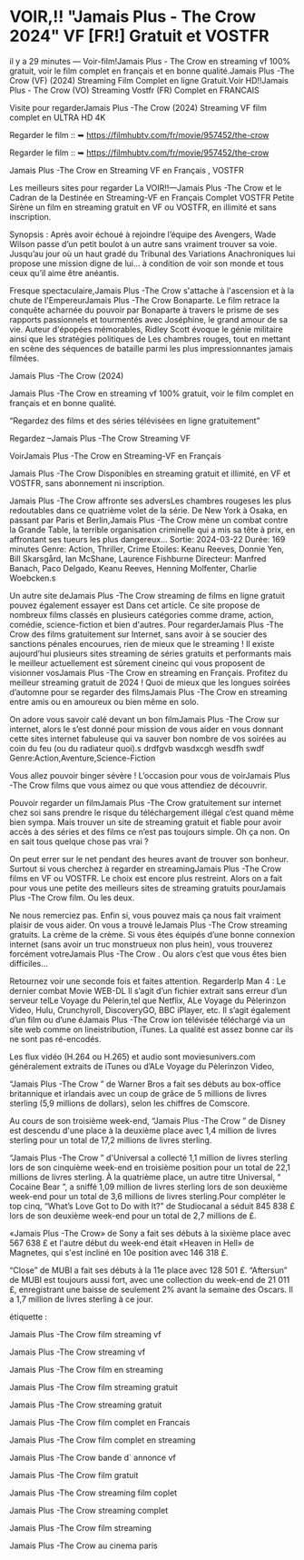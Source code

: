 # VOIR,!! "Jamais Plus - The Crow  2024" VF [FR!] Gratuit et VOSTFR
il y a 29 minutes — Voir-film!Jamais Plus - The Crow en streaming vf 100% gratuit, voir le film complet en français et en bonne qualité.Jamais Plus -The Crow (VF) (2024) Streaming Film Complet en ligne Gratuit.Voir HD!!Jamais Plus - The Crow (VO) Streaming Vostfr (FR) Complet en FRANCAIS

Visite pour regarderJamais Plus -The Crow (2024) Streaming VF film complet en ULTRA HD 4K

Regarder le film :: ➥ https://filmhubtv.com/fr/movie/957452/the-crow

Regarder le film :: ➥ https://filmhubtv.com/fr/movie/957452/the-crow


Jamais Plus -The Crow en Streaming VF en Français , VOSTFR

Les meilleurs sites pour regarder La VOIR!!—Jamais Plus -The Crow et le Cadran de la Destinée en Streaming-VF en Français Complet VOSTFR Petite Sirène un film en streaming gratuit en VF ou VOSTFR, en illimité et sans inscription.

Synopsis : Après avoir échoué à rejoindre l’équipe des Avengers, Wade Wilson passe d’un petit boulot à un autre sans vraiment trouver sa voie. Jusqu’au jour où un haut gradé du Tribunal des Variations Anachroniques lui propose une mission digne de lui… à condition de voir son monde et tous ceux qu’il aime être anéantis.

Fresque spectaculaire,Jamais Plus -The Crow s'attache à l'ascension et à la chute de l'EmpereurJamais Plus -The Crow Bonaparte. Le film retrace la conquête acharnée du pouvoir par Bonaparte à travers le prisme de ses rapports passionnels et tourmentés avec Joséphine, le grand amour de sa vie. Auteur d'épopées mémorables, Ridley Scott évoque le génie militaire ainsi que les stratégies politiques de Les chambres rouges, tout en mettant en scène des séquences de bataille parmi les plus impressionnantes jamais filmées.

Jamais Plus -The Crow (2024)

Jamais Plus -The Crow en streaming vf 100% gratuit, voir le film complet en français et en bonne qualité.

“Regardez des films et des séries télévisées en ligne gratuitement”

Regardez –Jamais Plus -The Crow Streaming VF

VoirJamais Plus -The Crow en Streaming-VF en Français

Jamais Plus -The Crow Disponibles en streaming gratuit et illimité, en VF et VOSTFR, sans abonnement ni inscription.

Jamais Plus -The Crow affronte ses adversLes chambres rougeses les plus redoutables dans ce quatrième volet de la série. De New York à Osaka, en passant par Paris et Berlin,Jamais Plus -The Crow mène un combat contre la Grande Table, la terrible organisation criminelle qui a mis sa tête à prix, en affrontant ses tueurs les plus dangereux... Sortie: 2024-03-22 Durée: 169 minutes Genre: Action, Thriller, Crime Etoiles: Keanu Reeves, Donnie Yen, Bill Skarsgård, Ian McShane, Laurence Fishburne Directeur: Manfred Banach, Paco Delgado, Keanu Reeves, Henning Molfenter, Charlie Woebcken.s

Un autre site deJamais Plus -The Crow streaming de films en ligne gratuit pouvez également essayer est Dans cet article. Ce site propose de nombreux films classés en plusieurs catégories comme drame, action, comédie, science-fiction et bien d'autres. Pour regarderJamais Plus -The Crow des films gratuitement sur Internet, sans avoir à se soucier des sanctions pénales encourues, rien de mieux que le streaming ! Il existe aujourd’hui plusieurs sites streaming de séries gratuits et performants mais le meilleur actuellement est sûrement cineinc qui vous proposent de visionner vosJamais Plus -The Crow en streaming en Français. Profitez du meilleur streaming gratuit de 2024 ! Quoi de mieux que les longues soirées d’automne pour se regarder des filmsJamais Plus -The Crow en streaming entre amis ou en amoureux ou bien même en solo.

On adore vous savoir calé devant un bon filmJamais Plus -The Crow sur internet, alors le s’est donné pour mission de vous aider en vous donnant cette sites internet fabuleuse qui va sauver bon nombre de vos soirées au coin du feu (ou du radiateur quoi).s drdfgvb wasdxcgh wesdfh swdf Genre:Action,Aventure,Science-Fiction

Vous allez pouvoir binger sévère ! L’occasion pour vous de voirJamais Plus -The Crow films que vous aimez ou que vous attendiez de découvrir.

Pouvoir regarder un filmJamais Plus -The Crow gratuitement sur internet chez soi sans prendre le risque du téléchargement illégal c’est quand même bien sympa. Mais trouver un site de streaming gratuit et fiable pour avoir accès à des séries et des films ce n’est pas toujours simple. Oh ça non. On en sait tous quelque chose pas vrai ?

On peut errer sur le net pendant des heures avant de trouver son bonheur. Surtout si vous cherchez à regarder en streamingJamais Plus -The Crow films en VF ou VOSTFR. Le choix est encore plus restreint. Alors on a fait pour vous une petite des meilleurs sites de streaming gratuits pourJamais Plus -The Crow film. Ou les deux.

Ne nous remerciez pas. Enfin si, vous pouvez mais ça nous fait vraiment plaisir de vous aider. On vous a trouvé leJamais Plus -The Crow streaming gratuits. La crème de la crème. Si vous êtes équipés d’une bonne connexion internet (sans avoir un truc monstrueux non plus hein), vous trouverez forcément votreJamais Plus -The Crow . Ou alors c’est que vous êtes bien difficiles…

Retournez voir une seconde fois et faites attention. RegarderIp Man 4 : Le dernier combat Movie WEB-DL Il s’agit d’un fichier extrait sans erreur d’un serveur telLe Voyage du Pèlerin,tel que Netflix, ALe Voyage du Pèlerinzon Video, Hulu, Crunchyroll, DiscoveryGO, BBC iPlayer, etc. Il s’agit également d’un film ou d’une éJamais Plus -The Crow ion télévisée téléchargé via un site web comme on lineistribution, iTunes. La qualité est assez bonne car ils ne sont pas ré-encodés.

Les flux vidéo (H.264 ou H.265) et audio sont moviesunivers.com généralement extraits de iTunes ou d’ALe Voyage du Pèlerinzon Video,

“Jamais Plus -The Crow ” de Warner Bros a fait ses débuts au box-office britannique et irlandais avec un coup de grâce de 5 millions de livres sterling (5,9 millions de dollars), selon les chiffres de Comscore.

Au cours de son troisième week-end, “Jamais Plus -The Crow ” de Disney est descendu d'une place à la deuxième place avec 1,4 million de livres sterling pour un total de 17,2 millions de livres sterling.

“Jamais Plus -The Crow ” d'Universal a collecté 1,1 million de livres sterling lors de son cinquième week-end en troisième position pour un total de 22,1 millions de livres sterling. À la quatrième place, un autre titre Universal, “ Cocaine Bear ”, a sniffé 1,09 million de livres sterling lors de son deuxième week-end pour un total de 3,6 millions de livres sterling.Pour compléter le top cinq, “What’s Love Got to Do with It?” de Studiocanal a séduit 845 838 £ lors de son deuxième week-end pour un total de 2,7 millions de £.

«Jamais Plus -The Crow» de Sony a fait ses débuts à la sixième place avec 567 638 £ et l'autre début du week-end était «Heaven in Hell» de Magnetes, qui s'est incliné en 10e position avec 146 318 £.

“Close” de MUBI a fait ses débuts à la 11e place avec 128 501 £. “Aftersun” de MUBI est toujours aussi fort, avec une collection du week-end de 21 011 £, enregistrant une baisse de seulement 2% avant la semaine des Oscars. Il a 1,7 million de livres sterling à ce jour.

étiquette :

Jamais Plus -The Crow film streaming vf

Jamais Plus -The Crow streaming vf

Jamais Plus -The Crow film en streaming

Jamais Plus -The Crow film streaming gratuit

Jamais Plus -The Crow streaming gratuit

Jamais Plus -The Crow film complet en Francais

Jamais Plus -The Crow film complet en streaming

Jamais Plus -The Crow bande d` annonce vf

Jamais Plus -The Crow film gratuit

Jamais Plus -The Crow streaming film coplet

Jamais Plus -The Crow streaming complet

Jamais Plus -The Crow film streaming

Jamais Plus -The Crow au cinema paris
